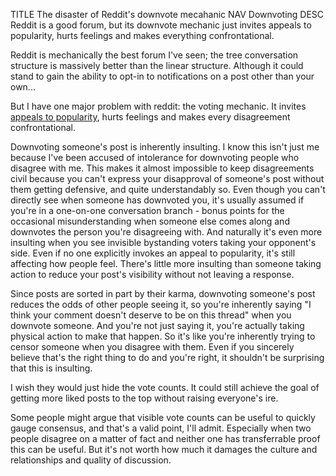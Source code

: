 TITLE The disaster of Reddit's downvote mecahanic
NAV Downvoting
DESC Reddit is a good forum, but its downvote mechanic just invites appeals to popularity, hurts feelings and makes everything confrontational.

Reddit is mechanically the best forum I've seen; the tree conversation structure is massively better than the linear structure. Although it could stand to gain the ability to opt-in to notifications on a post other than your own...

But I have one major problem with reddit: the voting mechanic. It invites [appeals to popularity](https://en.wikipedia.org/wiki/Argumentum_ad_populum), hurts feelings and makes every disagreement confrontational.

Downvoting someone's post is inherently insulting. I know this isn't just me because I've been accused of intolerance for downvoting people who disagree with me. This makes it almost impossible to keep disagreements civil because you can't express your disapproval of someone's post without them getting defensive, and quite understandably so. Even though you can't directly see when someone has downvoted you, it's usually assumed if you're in a one-on-one conversation branch - bonus points for the occasional misunderstanding when someone else comes along and downvotes the person you're disagreeing with. And naturally it's even more insulting when you see invisible bystanding voters taking your opponent's side. Even if no one explicitly invokes an appeal to popularity, it's still affecting how people feel. There's little more insulting than someone taking action to reduce your post's visibility without not leaving a response.

Since posts are sorted in part by their karma, downvoting someone's post reduces the odds of other people seeing it, so you're inherently saying "I think your comment doesn't deserve to be on this thread" when you downvote someone. And you're not just saying it, you're actually taking physical action to make that happen. So it's like you're inherently trying to censor someone when you disagree with them. Even if you sincerely believe that's the right thing to do and you're right, it shouldn't be surprising that this is insulting.

I wish they would just hide the vote counts. It could still achieve the goal of getting more liked posts to the top without raising everyone's ire.

Some people might argue that visible vote counts can be useful to quickly gauge consensus, and that's a valid point, I'll admit. Especially when two people disagree on a matter of fact and neither one has transferrable proof this can be useful. But it's not worth how much it damages the culture and relationships and quality of discussion.
